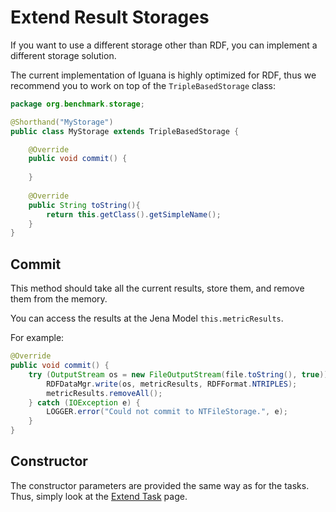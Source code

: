 # Extend Result Storages

If you want to use a different storage other than RDF, you can implement a different storage solution. 

The current implementation of Iguana is highly optimized for RDF, thus we recommend you to work on top of the `TripleBasedStorage` class:

```java
package org.benchmark.storage;

@Shorthand("MyStorage")
public class MyStorage extends TripleBasedStorage {

	@Override
	public void commit() {
        
	}
	
	@Override
	public String toString(){
		return this.getClass().getSimpleName();
	}
}
```

## Commit

This method should take all the current results, store them, and remove them from the memory.

You can access the results at the Jena Model `this.metricResults`. 

For example:

```java
@Override
public void commit() {
    try (OutputStream os = new FileOutputStream(file.toString(), true)) {
        RDFDataMgr.write(os, metricResults, RDFFormat.NTRIPLES);
        metricResults.removeAll();
    } catch (IOException e) {
        LOGGER.error("Could not commit to NTFileStorage.", e);
    }
}
```

## Constructor 

The constructor parameters are provided the same way as for the tasks. Thus, simply look at the [Extend Task](../extend-task) page.